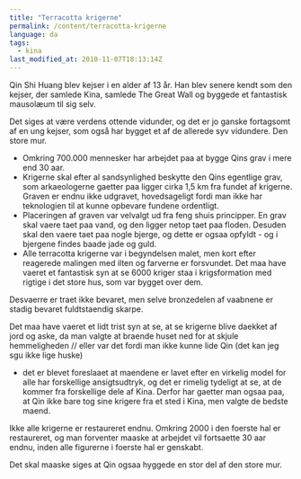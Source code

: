 ```yaml
---
title: "Terracotta krigerne"
permalink: /content/terracotta-krigerne
language: da
tags:
  - kina
last_modified_at: 2010-11-07T18:13:14Z
---
```


Qin Shi Huang blev kejser i en alder af 13 år. Han blev senere kendt som den kejser, der samlede Kina, samlede The Great Wall og byggede et fantastisk mausolæum til sig selv.

Det siges at være verdens ottende vidunder, og det er jo ganske fortagsomt af en ung kejser, som også har bygget et af de allerede syv vidundere. Den store mur.

- Omkring 700.000 mennesker har arbejdet paa at bygge Qins grav i mere end 30 aar.
- Krigerne skal efter al sandsynlighed beskytte den Qins egentlige grav, som arkaeologerne gaetter paa ligger cirka 1,5 km fra fundet af krigerne. Graven er endnu ikke udgravet, hovedsageligt fordi man ikke har teknologien til at kunne opbevare fundene ordentligt.
- Placeringen af graven var velvalgt ud fra feng shuis principper. En grav skal vaere taet paa vand, og den ligger netop taet paa floden. Desuden skal den vaere taet paa nogle bjerge, og dette er ogsaa opfyldt - og i bjergene findes baade jade og guld.
- Alle terracotta krigerne var i begyndelsen malet, men kort efter reagerede malingen med ilten og farverne er forsvundet. Det maa have vaeret et fantastisk syn at se 6000 kriger staa i krigsformation med rigtige i det store hus, som var bygget over dem.

Desvaerre er traet ikke bevaret, men selve bronzedelen af vaabnene er stadig bevaret fuldtstaendig skarpe.

Det maa have vaeret et lidt trist syn at se, at se krigerne blive daekket af jord og aske, da man valgte at braende huset ned for at skjule hemmeligheden // eller var det fordi man ikke kunne lide Qin (det kan jeg sgu ikke lige huske)

- det er blevet foreslaaet at maendene er lavet efter en virkelig model for alle har forskellige ansigtsudtryk, og det er rimelig tydeligt at se, at de kommer fra forskellige dele af Kina. Derfor har gaetter man ogsaa paa, at Qin ikke bare tog sine krigere fra et sted i Kina, men valgte de bedste maend.

Ikke alle krigerne er restaureret endnu. Omkring 2000 i den foerste hal er restaureret, og man forventer maaske at arbejdet vil fortsaette 30 aar endnu, inden alle figurerne i foerste hal er genskabt.

Det skal maaske siges at Qin ogsaa hyggede en stor del af den store mur.
